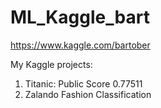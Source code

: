 # ML_Kaggle_bart

https://www.kaggle.com/bartober

My Kaggle projects:

1. Titanic: Public Score 0.77511
2. Zalando Fashion Classification
